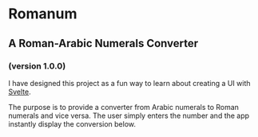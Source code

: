 # Romanum

## A Roman-Arabic Numerals Converter

### (version 1.0.0)

I have designed this project as a fun way to learn about creating a UI with [Svelte](https://svelte.dev/).

The purpose is to provide a converter
from Arabic numerals to Roman numerals and vice versa. The user simply enters the number and the app instantly display the conversion below.
